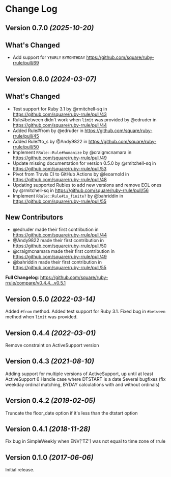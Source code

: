 Change Log
==========

Version 0.7.0 *(2025-10-20)*
----------------------------
## What's Changed
* Add support for `YEARLY` `BYMONTHDAY` https://github.com/square/ruby-rrule/pull/69

Version 0.6.0 *(2024-03-07)*
----------------------------
## What's Changed
* Test support for Ruby 3.1 by @rmitchell-sq in https://github.com/square/ruby-rrule/pull/43
* Rule#between didn't work when `limit` was provided by @edruder in https://github.com/square/ruby-rrule/pull/44
* Added Rule#from by @edruder in https://github.com/square/ruby-rrule/pull/45
* Added Rule#to_s by @Andy9822 in https://github.com/square/ruby-rrule/pull/50
* Implement `RRule::Rule#humanize` by @craigmcnamara in https://github.com/square/ruby-rrule/pull/49
* Update missing documentation for version 0.5.0 by @rmitchell-sq in https://github.com/square/ruby-rrule/pull/53
* Pivot from Travis CI to GitHub Actions by @leoarnold in https://github.com/square/ruby-rrule/pull/48
* Updating supported Rubies to add new versions and remove EOL ones by @rmitchell-sq in https://github.com/square/ruby-rrule/pull/56
* Implement `RRule::Rule#is_finite?` by @bahriddin in https://github.com/square/ruby-rrule/pull/55

## New Contributors
* @edruder made their first contribution in https://github.com/square/ruby-rrule/pull/44
* @Andy9822 made their first contribution in https://github.com/square/ruby-rrule/pull/50
* @craigmcnamara made their first contribution in https://github.com/square/ruby-rrule/pull/49
* @bahriddin made their first contribution in https://github.com/square/ruby-rrule/pull/55

**Full Changelog**: https://github.com/square/ruby-rrule/compare/v0.4.4...v0.5.1

Version 0.5.0 *(2022-03-14)*
----------------------------
Added `#from` method. Added test support for Ruby 3.1. Fixed bug in `#between` method when `limit` was provided.

Version 0.4.4 *(2022-03-01)*
----------------------------
Remove constraint on ActiveSupport version

Version 0.4.3 *(2021-08-10)*
----------------------------
Adding support for multiple versions of ActiveSupport, up until at least ActiveSupport 6
Handle case where DTSTART is a date
Several bugfixes (fix weekday ordinal matching, BYDAY calculations with and without ordinals)

Version 0.4.2 *(2019-02-05)*
----------------------------
Truncate the floor_date option if it's less than the dtstart option

Version 0.4.1 *(2018-11-28)*
----------------------------
Fix bug in SimpleWeekly when ENV['TZ'] was not equal to time zone of rrule


Version 0.1.0 *(2017-06-06)*
----------------------------

Initial release.
